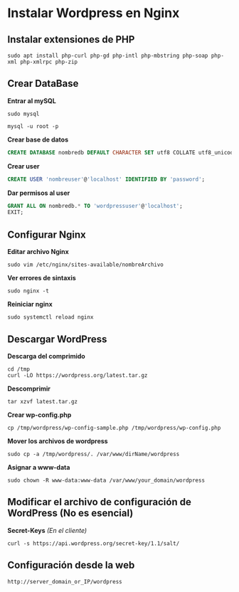 # Instalar Wordpress en Nginx

## Instalar extensiones de PHP

```
sudo apt install php-curl php-gd php-intl php-mbstring php-soap php-xml php-xmlrpc php-zip
```

## Crear DataBase

**Entrar al mySQL**

```
sudo mysql

mysql -u root -p
```

**Crear base de datos**

```sql
CREATE DATABASE nombredb DEFAULT CHARACTER SET utf8 COLLATE utf8_unicode_ci;
```

**Crear user**

```sql
CREATE USER 'nombreuser'@'localhost' IDENTIFIED BY 'password';
```

**Dar permisos al user**

```sql
GRANT ALL ON nombredb.* TO 'wordpressuser'@'localhost';
EXIT;
```

## Configurar Nginx

**Editar archivo Nginx**

```
sudo vim /etc/nginx/sites-available/nombreArchivo
```

**Ver errores de sintaxis**

```
sudo nginx -t
```

**Reiniciar nginx**

```
sudo systemctl reload nginx
```

## Descargar WordPress

**Descarga del comprimido**

```
cd /tmp
curl -LO https://wordpress.org/latest.tar.gz
```

**Descomprimir**

```
tar xzvf latest.tar.gz
```

**Crear wp-config.php**

```
cp /tmp/wordpress/wp-config-sample.php /tmp/wordpress/wp-config.php
```

**Mover los archivos de wordpress**

```
sudo cp -a /tmp/wordpress/. /var/www/dirName/wordpress
```

**Asignar a www-data**

```
sudo chown -R www-data:www-data /var/www/your_domain/wordpress
```

## Modificar el archivo de configuración de WordPress (No es esencial)

**Secret-Keys** *(En el cliente)*

```
curl -s https://api.wordpress.org/secret-key/1.1/salt/
```

## Configuración desde la web

```
http://server_domain_or_IP/wordpress
```